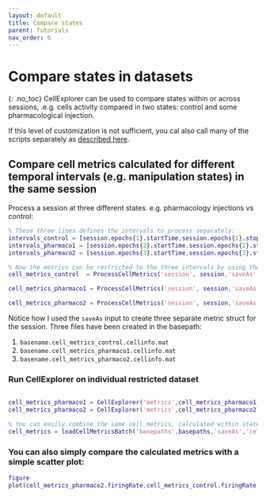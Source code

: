 ```yaml
---
layout: default
title: Compare states
parent: Tutorials
nav_order: 6
---
```

# Compare states in datasets
{: .no_toc}
CellExplorer can be used to compare states within or across sessions, .e.g. cells activity compared in two states: control and some pharmacological injection.

If this level of customization is not sufficient, you cal also call many of the scripts separately as [described here](https://cellexplorer.org/tutorials/individual-functions-tutorial/). 

## Compare cell metrics calculated for different temporal intervals (e.g. manipulation states) in the same session
Process a session at three different states. e.g. pharmacology injections vs control:

```m
% These three lines defines the intervals to process separately:
intervals_control = [session.epochs{1}.startTime,session.epochs{1}.stopTime];   % Control
intervals_pharmaco1 = [session.epochs{2}.startTime,session.epochs{2}.stopTime]; % Ka
intervals_pharmaco2 = [session.epochs{3}.startTime,session.epochs{3}.stopTime]; % Ca

% Now the metrics can be restricted to the three intervals by using the input: restrictToIntervals
cell_metrics_control  = ProcessCellMetrics('session', session,'saveAs','cell_metrics_control','restrictToIntervals',intervals_control);

cell_metrics_pharmaco1 = ProcessCellMetrics('session', session,'saveAs','cell_metrics_pharmaco1','restrictToIntervals',intervals_pharmaco1);

cell_metrics_pharmaco2 = ProcessCellMetrics('session', session,'saveAs','cell_metrics_pharmaco2','restrictToIntervals',intervals_pharmaco2);
```

Notice how I used the `saveAs` input to create three separate metric struct for the session. Three files have been created in the basepath:
1. `basename.cell_metrics_control.cellinfo.mat`
2. `basename.cell_metrics_pharmaco1.cellinfo.mat`
3. `basename.cell_metrics_pharmaco2.cellinfo.mat`

### Run CellExplorer on individual restricted dataset
```m

cell_metrics_pharmaco1 = CellExplorer('metrics',cell_metrics_pharmaco1); 
cell_metrics_pharmaco2 = CellExplorer('metrics',cell_metrics_pharmaco2); 

% You can easily combine the same cell_metrics, calculated within states, across session by calling:
cell_metrics = loadCellMetricsBatch('basepaths',basepaths,'saveAs','cell_metrics_control');
```

### You can also simply compare the calculated metrics with a simple scatter plot:
```m
figure
plot(cell_metrics_pharmaco2.firingRate,cell_metrics_control.firingRate,'.')
```
